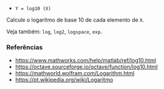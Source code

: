 - `Y = log10 (X)`

Calcule o logaritmo de base 10 de cada elemento de `X`.

Veja também: `log`, `log2`, `logspace`, `exp`.

### Referências

- https://www.mathworks.com/help/matlab/ref/log10.html
- https://octave.sourceforge.io/octave/function/log10.html
- https://mathworld.wolfram.com/Logarithm.html
- https://pt.wikipedia.org/wiki/Logaritmo
